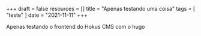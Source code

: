+++
draft = false
resources = []
title = "Apenas testando uma coisa"
tags = [
  "teste"
]
date = "2021-11-11"
+++

Apenas testando o frontend do Hokus CMS com o hugo